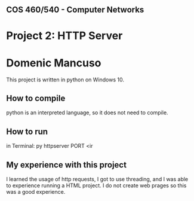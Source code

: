 ## COS 460/540 - Computer Networks
# Project 2: HTTP Server

# Domenic Mancuso

This project is written in python on Windows 10.

## How to compile

python is an interpreted language, so it does not need to compile.

## How to run
in Terminal:
py httpserver PORT <ir

## My experience with this project

I learned the usage of http requests, I got to use threading, and I was able to experience running a HTML project. I do not create web prages so this was a good experience.  

